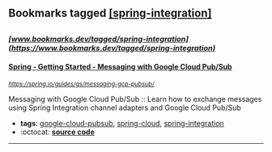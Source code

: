 ## Bookmarks tagged [[spring-integration]](https://www.bookmarks.dev?q=[spring-integration])

_<sup><sup>[www.bookmarks.dev/tagged/spring-integration](https://www.bookmarks.dev/tagged/spring-integration)</sup></sup>_
---
#### [Spring - Getting Started  - Messaging with Google Cloud Pub/Sub](https://spring.io/guides/gs/messaging-gcp-pubsub/)
_<sup>https://spring.io/guides/gs/messaging-gcp-pubsub/</sup>_

Messaging with Google Cloud Pub/Sub :: Learn how to exchange messages using Spring Integration channel adapters and Google Cloud Pub/Sub
* **tags**: [google-cloud-pubsub](../tagged/google-cloud-pubsub.md), [spring-cloud](../tagged/spring-cloud.md), [spring-integration](../tagged/spring-integration.md)
* :octocat: **[source code](https://github.com/spring-guides/gs-messaging-gcp-pubsub)**
---
